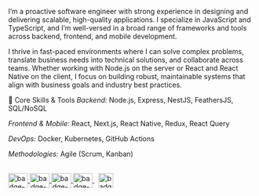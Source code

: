 I’m a proactive software engineer with strong experience in designing and delivering scalable, high-quality applications. I specialize in JavaScript and TypeScript, and I’m well-versed in a broad range of frameworks and tools across backend, frontend, and mobile development.

I thrive in fast-paced environments where I can solve complex problems, translate business needs into technical solutions, and collaborate across teams. Whether working with Node.js on the server or React and React Native on the client, I focus on building robust, maintainable systems that align with business goals and industry best practices.

🔧 Core Skills & Tools
*Backend:* Node.js, Express, NestJS, FeathersJS, SQL/NoSQL

*Frontend & Mobile:* React, Next.js, React Native, Redux, React Query

*DevOps:* Docker, Kubernetes, GitHub Actions

*Methodologies:* Agile (Scrum, Kanban)

<div style="display: inline-block">
  <br />
    <a href="https://github.com/gabrielborgesdm/gabrielborgesdm">
      <img align="center" alt="badge-javascript" height="30" width="40" src='https://cdn.jsdelivr.net/gh/devicons/devicon/icons/javascript/javascript-plain.svg'>
    </a>
    <a href="https://github.com/gabrielborgesdm/gabrielborgesdm">
      <img align="center" alt="badge-typescript" height="30" width="40" src='https://cdn.jsdelivr.net/gh/devicons/devicon/icons/typescript/typescript-plain.svg'>
    </a>
    <a href="https://github.com/gabrielborgesdm/gabrielborgesdm">
      <img align="center" alt="badge-node" height="30" width="40" src='https://cdn.jsdelivr.net/gh/devicons/devicon/icons/nodejs/nodejs-plain.svg'>
    </a>
    <a href="https://github.com/gabrielborgesdm/gabrielborgesdm">
      <img align="center" alt="badge-react" height="30" width="40" src='https://cdn.jsdelivr.net/gh/devicons/devicon/icons/react/react-original.svg'>
    </a>
    &nbsp;
    <a href="https://www.linkedin.com/in/borgesmoraes/" target="_blank">
      <img align="center" alt="badge-linkedin" height="30" src='https://img.shields.io/badge/LinkedIn-0077B5?style=for-the-badge&logo=linkedin&logoColor=white'>
    </a>
    
</div>
